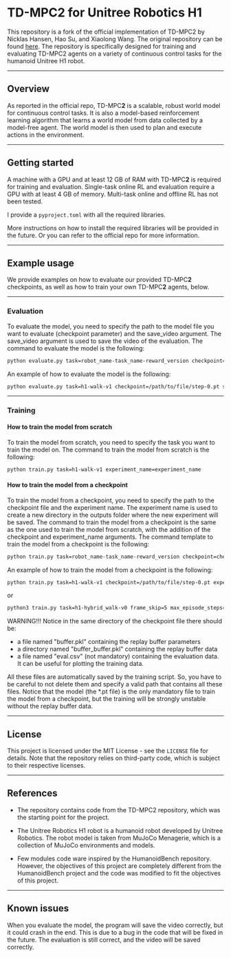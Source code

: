 <h1>TD-MPC2 for Unitree Robotics H1</span></h1>

This repository is a fork of the official implementation of TD-MPC2 by Nicklas Hansen, Hao Su, and Xiaolong Wang. The original repository can be found [here](https://github.com/nicklashansen/tdmpc2). 
The repository is specifically designed for training and evaluating TD-MPC2 agents on a variety of continuous control tasks for the humanoid Unitree H1 robot. 

---

## Overview

As reported in the official repo, TD-MPC**2** is a scalable, robust world model for continuous control tasks. It is also a model-based reinforcement learning algorithm that learns a world model from data collected by a model-free agent. The world model is then used to plan and execute actions in the environment.

---

## Getting started

A machine with a GPU and at least 12 GB of RAM with TD-MPC**2** is required for training and evaluation. Single-task online RL and evaluation require a GPU with at least 4 GB of memory. 
Multi-task online and offline RL has not been tested.

I provide a `pyproject.toml` with all the required libraries. 

More instructions on how to install the required libraries will be provided in the future. Or you can refer to the official repo for more information.

----


## Example usage

We provide examples on how to evaluate our provided TD-MPC**2** checkpoints, as well as how to train your own TD-MPC**2** agents, below.

----

### Evaluation

To evaluate the model, you need to specify the path to the model file you want to evaluate (checkpoint parameter) and the save_video argument. The save_video argument is used to save the video of the evaluation. The command to evaluate the model is the following:
```bash
python evaluate.py task=robot_name-task_name-reward_version checkpoint=checkpoint_path save_video=boolean
```
An example of how to evaluate the model is the following:
```bash
python evaluate.py task=h1-walk-v1 checkpoint=/path/to/file/step-0.pt save_video=true
```

----
### Training

#### How to train the model from scratch
To train the model from scratch, you need to specify the task you want to train the model on. The command to train the model from scratch is the following:
```bash
python train.py task=h1-walk-v1 experiment_name=experiment_name
```
#### How to train the model from a checkpoint
To train the model from a checkpoint, you need to specify the path to the checkpoint file and the experiment name. The experiment name is used to create a new directory in the outputs folder where the new experiment will be saved. The command to train the model from a checkpoint is the same as the one used to train the model from scratch, with the addition of the checkpoint and experiment_name arguments. The command template to train the model from a checkpoint is the following:
```bash
python train.py task=robot_name-task_name-reward_version checkpoint=checkpoint_path experiment_name=experiment_name
```
An example of how to train the model from a checkpoint is the following:
```bash
python train.py task=h1-walk-v1 checkpoint=/path/to/file/step-0.pt experiment_name=testing
```
or
```bash
python3 train.py task=h1-hybrid_walk-v0 frame_skip=5 max_episode_steps=1000 seed=52 checkpoint=/path/to/file/step-0.pt experiment_name=HybridWalkV0_resumeTrainig
```

WARNING!!! Notice in the same directory of the checkpoint file there should be:
- a file named "buffer.pkl" containing the replay buffer parameters
- a directory named "buffer_buffer.pkl" containing the replay buffer data
- a file named "eval.csv" (not mandatory) containing the evaluation data. It can be useful for plotting the training data.

All these files are automatically saved by the training script. So, you have to be careful to not delete them and specify a valid path that contains all these files. Notice that the model (the *.pt file) is the only mandatory file to train the model from a checkpoint, but the training will be strongly unstable without the replay buffer data.

---

## License

This project is licensed under the MIT License - see the `LICENSE` file for details. Note that the repository relies on third-party code, which is subject to their respective licenses.

---

## References

- The repository contains code from the TD-MPC2 repository, which was the starting point for the project.

- The Unitree Robotics H1 robot is a humanoid robot developed by Unitree Robotics. The robot model is taken from MuJoCo Menagerie, which is a collection of MuJoCo environments and models.

- Few modules code ware inspired by the HumanoidBench repository. However, the objectives of this project are completely different from the HumanoidBench project and the code was modified to fit the objectives of this project. 
--- 

## Known issues

When you evaluate the model, the program will save the video correctly, but it could crash in the end. This is due to a bug in the code that will be fixed in the future. The evaluation is still correct, and the video will be saved correctly.